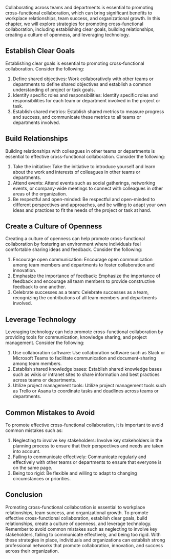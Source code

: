
Collaborating across teams and departments is essential to promoting cross-functional collaboration, which can bring significant benefits to workplace relationships, team success, and organizational growth. In this chapter, we will explore strategies for promoting cross-functional collaboration, including establishing clear goals, building relationships, creating a culture of openness, and leveraging technology.

Establish Clear Goals
---------------------

Establishing clear goals is essential to promoting cross-functional collaboration. Consider the following:

1. Define shared objectives: Work collaboratively with other teams or departments to define shared objectives and establish a common understanding of project or task goals.
2. Identify specific roles and responsibilities: Identify specific roles and responsibilities for each team or department involved in the project or task.
3. Establish shared metrics: Establish shared metrics to measure progress and success, and communicate these metrics to all teams or departments involved.

Build Relationships
-------------------

Building relationships with colleagues in other teams or departments is essential to effective cross-functional collaboration. Consider the following:

1. Take the initiative: Take the initiative to introduce yourself and learn about the work and interests of colleagues in other teams or departments.
2. Attend events: Attend events such as social gatherings, networking events, or company-wide meetings to connect with colleagues in other areas of the organization.
3. Be respectful and open-minded: Be respectful and open-minded to different perspectives and approaches, and be willing to adapt your own ideas and practices to fit the needs of the project or task at hand.

Create a Culture of Openness
----------------------------

Creating a culture of openness can help promote cross-functional collaboration by fostering an environment where individuals feel comfortable sharing ideas and feedback. Consider the following:

1. Encourage open communication: Encourage open communication among team members and departments to foster collaboration and innovation.
2. Emphasize the importance of feedback: Emphasize the importance of feedback and encourage all team members to provide constructive feedback to one another.
3. Celebrate successes as a team: Celebrate successes as a team, recognizing the contributions of all team members and departments involved.

Leverage Technology
-------------------

Leveraging technology can help promote cross-functional collaboration by providing tools for communication, knowledge sharing, and project management. Consider the following:

1. Use collaboration software: Use collaboration software such as Slack or Microsoft Teams to facilitate communication and document-sharing among team members.
2. Establish shared knowledge bases: Establish shared knowledge bases such as wikis or intranet sites to share information and best practices across teams or departments.
3. Utilize project management tools: Utilize project management tools such as Trello or Asana to coordinate tasks and deadlines across teams or departments.

Common Mistakes to Avoid
------------------------

To promote effective cross-functional collaboration, it is important to avoid common mistakes such as:

1. Neglecting to involve key stakeholders: Involve key stakeholders in the planning process to ensure that their perspectives and needs are taken into account.
2. Failing to communicate effectively: Communicate regularly and effectively with other teams or departments to ensure that everyone is on the same page.
3. Being too rigid: Be flexible and willing to adapt to changing circumstances or priorities.

Conclusion
----------

Promoting cross-functional collaboration is essential to workplace relationships, team success, and organizational growth. To promote effective cross-functional collaboration, establish clear goals, build relationships, create a culture of openness, and leverage technology. Remember to avoid common mistakes such as neglecting to involve key stakeholders, failing to communicate effectively, and being too rigid. With these strategies in place, individuals and organizations can establish strong professional networks that promote collaboration, innovation, and success across their organization.
